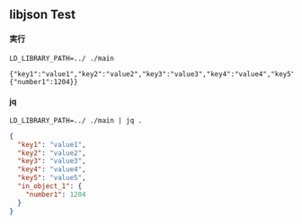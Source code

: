 ## libjson Test
 
#### 実行
```
LD_LIBRARY_PATH=../ ./main
```
```
{"key1":"value1","key2":"value2","key3":"value3","key4":"value4","key5":"value5","in_object_1":{"number1":1204}}
```

#### jq
```
LD_LIBRARY_PATH=../ ./main | jq .
```
``` response.json
{
  "key1": "value1",
  "key2": "value2",
  "key3": "value3",
  "key4": "value4",
  "key5": "value5",
  "in_object_1": {
    "number1": 1204
  }
}
```
